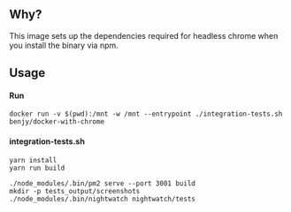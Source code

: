 ## Why?

This image sets up the dependencies required for headless chrome when you install the binary via npm.

## Usage

#### Run
    docker run -v $(pwd):/mnt -w /mnt --entrypoint ./integration-tests.sh benjy/docker-with-chrome


#### integration-tests.sh
    yarn install
    yarn run build

    ./node_modules/.bin/pm2 serve --port 3001 build
    mkdir -p tests_output/screenshots
    ./node_modules/.bin/nightwatch nightwatch/tests